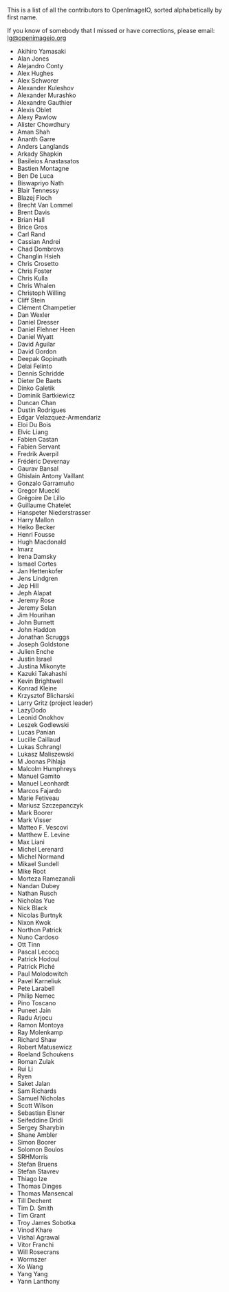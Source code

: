 This is a list of all the contributors to OpenImageIO, sorted alphabetically
by first name.

If you know of somebody that I missed or have corrections, please email:
lg@openimageio.org

* Akihiro Yamasaki
* Alan Jones
* Alejandro Conty
* Alex Hughes
* Alex Schworer
* Alexander Kuleshov
* Alexander Murashko
* Alexandre Gauthier
* Alexis Oblet
* Alexy Pawlow
* Alister Chowdhury
* Aman Shah
* Ananth Garre
* Anders Langlands
* Arkady Shapkin
* Basileios Anastasatos
* Bastien Montagne
* Ben De Luca
* Biswapriyo Nath
* Blair Tennessy
* Blazej Floch
* Brecht Van Lommel
* Brent Davis
* Brian Hall
* Brice Gros
* Carl Rand
* Cassian Andrei
* Chad Dombrova
* Changlin Hsieh
* Chris Crosetto
* Chris Foster
* Chris Kulla
* Chris Whalen
* Christoph Willing
* Cliff Stein
* Clément Champetier
* Dan Wexler
* Daniel Dresser
* Daniel Flehner Heen
* Daniel Wyatt
* David Aguilar
* David Gordon
* Deepak Gopinath
* Delai Felinto
* Dennis Schridde
* Dieter De Baets
* Dinko Galetik
* Dominik Bartkiewicz
* Duncan Chan
* Dustin Rodrigues
* Edgar Velazquez-Armendariz
* Eloi Du Bois
* Elvic Liang
* Fabien Castan
* Fabien Servant
* Fredrik Averpil
* Frédéric Devernay
* Gaurav Bansal
* Ghislain Antony Vaillant
* Gonzalo Garramuño
* Gregor Mueckl
* Grégoire De Lillo
* Guillaume Chatelet
* Hanspeter Niederstrasser
* Harry Mallon
* Heiko Becker
* Henri Fousse
* Hugh Macdonald
* Imarz
* Irena Damsky
* Ismael Cortes
* Jan Hettenkofer
* Jens Lindgren
* Jep Hill
* Jeph Alapat
* Jeremy Rose
* Jeremy Selan
* Jim Hourihan
* John Burnett
* John Haddon
* Jonathan Scruggs
* Joseph Goldstone
* Julien Enche
* Justin Israel
* Justina Mikonyte
* Kazuki Takahashi
* Kevin Brightwell
* Konrad Kleine
* Krzysztof Blicharski
* Larry Gritz (project leader)
* LazyDodo
* Leonid Onokhov
* Leszek Godlewski
* Lucas Panian
* Lucille Caillaud
* Lukas Schrangl
* Lukasz Maliszewski
* M Joonas Pihlaja
* Malcolm Humphreys
* Manuel Gamito
* Manuel Leonhardt
* Marcos Fajardo
* Marie Fetiveau
* Mariusz Szczepanczyk
* Mark Boorer
* Mark Visser
* Matteo F. Vescovi
* Matthew E. Levine
* Max Liani
* Michel Lerenard
* Michel Normand
* Mikael Sundell
* Mike Root
* Morteza Ramezanali
* Nandan Dubey
* Nathan Rusch
* Nicholas Yue
* Nick Black
* Nicolas Burtnyk
* Nixon Kwok
* Northon Patrick
* Nuno Cardoso
* Ott Tinn
* Pascal Lecocq
* Patrick Hodoul
* Patrick Piché
* Paul Molodowitch
* Pavel Karneliuk
* Pete Larabell
* Philip Nemec
* Pino Toscano
* Puneet Jain
* Radu Arjocu
* Ramon Montoya
* Ray Molenkamp
* Richard Shaw
* Robert Matusewicz
* Roeland Schoukens
* Roman Zulak
* Rui Li
* Ryen
* Saket Jalan
* Sam Richards
* Samuel Nicholas
* Scott Wilson
* Sebastian Elsner
* Seifeddine Dridi
* Sergey Sharybin
* Shane Ambler
* Simon Boorer
* Solomon Boulos
* SRHMorris
* Stefan Bruens
* Stefan Stavrev
* Thiago Ize
* Thomas Dinges
* Thomas Mansencal
* Till Dechent
* Tim D. Smith
* Tim Grant
* Troy James Sobotka
* Vinod Khare
* Vishal Agrawal
* Vitor Franchi
* Will Rosecrans
* Wormszer
* Xo Wang
* Yang Yang
* Yann Lanthony
